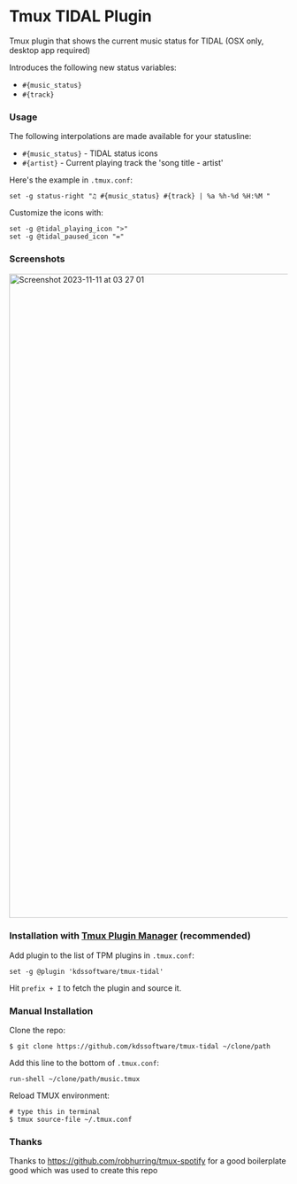 # Tmux TIDAL Plugin

Tmux plugin that shows the current music status for TIDAL 
(OSX only, desktop app required)

Introduces the following new status variables:

* `#{music_status}`
* `#{track}`

### Usage

The following interpolations are made available for your statusline:

* `#{music_status}` - TIDAL status icons
* `#{artist}` - Current playing track the 'song title - artist'

Here's the example in `.tmux.conf`:

    set -g status-right "♫ #{music_status} #{track} | %a %h-%d %H:%M "

Customize the icons with:

    set -g @tidal_playing_icon ">"
    set -g @tidal_paused_icon "="


### Screenshots
<img width="1163" alt="Screenshot 2023-11-11 at 03 27 01" src="https://github.com/kdssoftware/tmux-tidal/assets/10829524/6e776feb-6da7-4b1e-ac91-427c3e3b85c9">

### Installation with [Tmux Plugin Manager](https://github.com/tmux-plugins/tpm) (recommended)

Add plugin to the list of TPM plugins in `.tmux.conf`:

    set -g @plugin 'kdssoftware/tmux-tidal'

Hit `prefix + I` to fetch the plugin and source it.

### Manual Installation

Clone the repo:

    $ git clone https://github.com/kdssoftware/tmux-tidal ~/clone/path

Add this line to the bottom of `.tmux.conf`:

    run-shell ~/clone/path/music.tmux

Reload TMUX environment:

    # type this in terminal
    $ tmux source-file ~/.tmux.conf

### Thanks
Thanks to https://github.com/robhurring/tmux-spotify for a good boilerplate good which was used to create this repo
